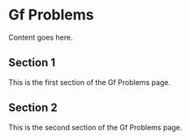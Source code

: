 # Gf Problems

Content goes here.

## Section 1

This is the first section of the Gf Problems page.

## Section 2

This is the second section of the Gf Problems page.

